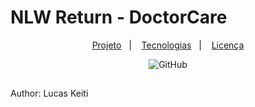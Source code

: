 # NLW Return - DoctorCare

<p align="center">
  <a href="#-sobre-o-projeto">Projeto</a>&nbsp;&nbsp;&nbsp;|&nbsp;&nbsp;&nbsp;
  <a href="#tecnologias">Tecnologias</a>&nbsp;&nbsp;&nbsp;|&nbsp;&nbsp;&nbsp;
  <a href="#-licença">Licença</a>
</p>

<p align="center">
 <img alt="GitHub" src="https://img.shields.io/github/license/LucasKeiti/nlw-return">
</p>

##

Author: Lucas Keiti

